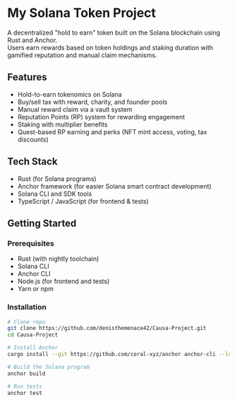 # My Solana Token Project

A decentralized "hold to earn" token built on the Solana blockchain using Rust and Anchor.  
Users earn rewards based on token holdings and staking duration with gamified reputation and manual claim mechanisms.

## Features

- Hold-to-earn tokenomics on Solana
- Buy/sell tax with reward, charity, and founder pools
- Manual reward claim via a vault system
- Reputation Points (RP) system for rewarding engagement
- Staking with multiplier benefits
- Quest-based RP earning and perks (NFT mint access, voting, tax discounts)

## Tech Stack

- Rust (for Solana programs)
- Anchor framework (for easier Solana smart contract development)
- Solana CLI and SDK tools
- TypeScript / JavaScript (for frontend & tests)

## Getting Started

### Prerequisites

- Rust (with nightly toolchain)
- Solana CLI
- Anchor CLI
- Node.js (for frontend and tests)
- Yarn or npm

### Installation

```bash
# Clone repo
git clone https://github.com/denisthemenace42/Causa-Project.git
cd Causa-Project

# Install Anchor
cargo install --git https://github.com/coral-xyz/anchor anchor-cli --locked

# Build the Solana program
anchor build

# Run tests
anchor test
